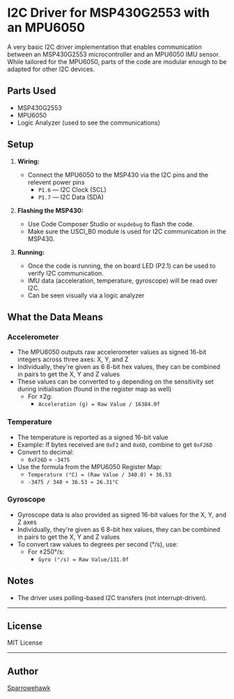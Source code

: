# I2C Driver for MSP430G2553 with an MPU6050

A very basic I2C driver implementation that enables communication between an MSP430G2553 microcontroller and an MPU6050 IMU sensor. While tailored for the MPU6050, parts of the code are modular enough to be adapted for other I2C devices.

## Parts Used
- MSP430G2553
- MPU6050
- Logic Analyzer (used to see the communications)

## Setup

1. **Wiring:**
   - Connect the MPU6050 to the MSP430 via the I2C pins and the relevent power pins
     - `P1.6` — I2C Clock (SCL)
     - `P1.7` — I2C Data (SDA)

2. **Flashing the MSP430:**
   - Use Code Composer Studio or `mspdebug` to flash the code.
   - Make sure the USCI_B0 module is used for I2C communication in the MSP430.

3. **Running:**
   - Once the code is running, the on board LED (P2.1) can be used to verify I2C communication.
   - IMU data (acceleration, temperature, gyroscope) will be read over I2C.
   - Can be seen visually via a logic analyzer

## What the Data Means

### Accelerometer
- The MPU6050 outputs raw accelerometer values as signed 16-bit integers across three axes: X, Y, and Z
- Individually, they're given as 6 8-bit hex values, they can be combined in pairs to get the X, Y and Z values
- These values can be converted to `g` depending on the sensitivity set during initialisation (found in the register map as well)
  - For ±2g:  
     - `Acceleration (g) = Raw Value / 16384.0f`
    

### Temperature
- The temperature is reported as a signed 16-bit value
- Example: If bytes received are `0xF2` and `0x6D`, combine to get `0xF26D`
- Convert to decimal:
   - `0xF26D` = `-3475`
- Use the formula from the MPU6050 Register Map:
   - `Temperature (°C) = (Raw Value / 340.0) + 36.53`
   - `-3475 / 340 + 36.53 ≈ 26.31°C`

### Gyroscope
- Gyroscope data is also provided as signed 16-bit values for the X, Y, and Z axes
- Individually, they're given as 6 8-bit hex values, they can be combined in pairs to get the X, Y and Z values
- To convert raw values to degrees per second (°/s), use:
  - For ±250°/s:
    - `Gyro (°/s) = Raw Value/131.0f`
    

## Notes

- The driver uses polling-based I2C transfers (not interrupt-driven).

---

## License
MIT License

---

## Author
[Sparrowehawk](https://github.com/Sparrowehawk)
